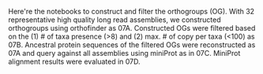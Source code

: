 Here're the notebooks to construct and filter the orthogroups (OG).
With 32 representative high quality long read assemblies, we constructed orthogroups using orthofinder as 07A.
Constructed OGs were filtered based on the (1) # of taxa presence (>8) and (2) max. # of copy per taxa (<100) as 07B.
Ancestral protein sequences of the filtered OGs were reconstructed as 07A and query against all assemblies using miniProt as in 07C.
MiniProt alignment results were evaluated in 07D.
